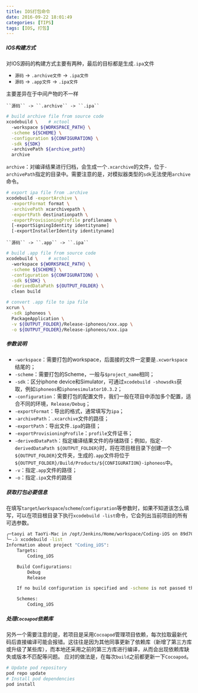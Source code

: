 ```yaml
---
title: IOS打包命令
date: 2016-09-22 18:01:49
categories: [TIPS]
tags: [IOS, 打包]
---
```


##### IOS构建方式
对IOS源码的构建方式主要有两种，最后的目标都是生成``.ipa``文件

- ``源码`` -> ``.archive文件`` -> ``.ipa文件``
- ``源码`` -> ``.app文件`` -> ``.ipa文件``

<!--more-->

主要差异在于中间产物的不一样

	``源码`` -> ``.archive`` -> ``.ipa``
```bash
# build archive file from source code
xcodebuild \    # xctool
  -workspace ${WORKSPACE_PATH} \
  -scheme ${SCHEME} \
  -configuration ${CONFIGURATION} \
  -sdk ${SDK}
  -archivePath ${archive_path}
  archive
```

``archive``：对编译结果进行归档，会生成一个``.xcarchive``的文件，位于``-archivePath``指定的目录中。需要注意的是，对模拟器类型的``sdk``无法使用``archive``命令。

```bash
# export ipa file from .archive
xcodebuild -exportArchive \
  -exportFormat format \
  -archivePath xcarchivepath \
  -exportPath destinationpath \
  -exportProvisioningProfile profilename \
  [-exportSigningIdentity identityname]
  [-exportInstallerIdentity identityname]
```

	``源码`` -> ``.app`` -> ``.ipa``
```bash
# build .app file from source code
xcodebuild \    # xctool
  -workspace ${WORKSPACE_PATH} \
  -scheme ${SCHEME} \
  -configuration ${CONFIGURATION} \
  -sdk ${SDK} \
  -derivedDataPath ${OUTPUT_FOLDER} \
  clean build
```

```bash
# convert .app file to ipa file
xcrun \
  -sdk iphoneos \
  PackageApplication \
  -v ${OUTPUT_FOLDER}/Release-iphoneos/xxx.app \
  -o ${OUTPUT_FOLDER}/Release-iphoneos/xxx.ipa
```

##### 参数说明
- ``-workspace``：需要打包的workspace，后面接的文件一定要是``.xcworkspace``结尾的；
- ``-scheme``：需要打包的Scheme，一般与``$project_name``相同；
- ``-sdk``：区分iphone device和Simulator，可通过``xcodebuild -showsdks``获取，例如``iphoneos``和``iphonesimulator10.3.2``；
- ``-configuration``：需要打包的配置文件，我们一般在项目中添加多个配置，适合不同的环境，``Release/Debug``；
- ``-exportFormat``：导出的格式，通常填写为``ipa``；
- ``-archivePath``：``.xcarchive``文件的路径；
- ``-exportPath``：导出文件``.ipa``的路径；
- ``-exportProvisioningProfile``：``profile``文件证书；
- ``-derivedDataPath``：指定编译结果文件的存储路径；例如，指定``-derivedDataPath ${OUTPUT_FOLDER}``时，将在项目根目录下创建一个``${OUTPUT_FOLDER}``文件夹，生成的``.app``文件将位于``${OUTPUT_FOLDER}/Build/Products/${CONFIGURATION}-iphoneos``中。
- ``-v``：指定``.app``文件的路径；
- ``-o``：指定``.ipa``文件的路径

##### 获取打包必要信息
在填写``target``/``workspace``/``scheme``/``configuration``等参数时，如果不知道该怎么填写，可以在项目根目录下执行``xcodebuild -list``命令，它会列出当前项目的所有可选参数。
```bash
╭─taoyi at TaoYi-Mac in /opt/Jenkins/Home/workspace/Coding-iOS on 89d7084✘✘✘ using ‹› 17-08-18 - 1:08:10
╰─⠠⠵ xcodebuild -list
Information about project "Coding_iOS":
    Targets:
        Coding_iOS

    Build Configurations:
        Debug
        Release

    If no build configuration is specified and -scheme is not passed then "Release" is used.

    Schemes:
        Coding_iOS
```

##### 处理``Cocoapod``依赖库
另外一个需要注意的是，若项目是采用``Cocoapod``管理项目依赖，每次拉取最新代码后直接编译可能会报错。这往往是因为其他同事更新了依赖库（新增了第三方库或升级了某些库），而本地还采用之前的第三方库进行编译，从而会出现依赖库缺失或版本不匹配等问题。
应对的做法是，在每次``build``之前都更新一下``Cocoapod``。
```bash
# Update pod repository
pod repo update
# Install pod dependencies
pod install
```
